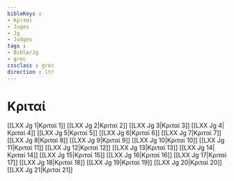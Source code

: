 ```yaml
---
bibleKeys : 
- Κριταί
- Juges
- Jg
- Judges
tags : 
- Bible/Jg
- grec
cssclass : grec
direction : ltr
---
```


# Κριταί

[[LXX Jg 1|Κριταί 1]]
[[LXX Jg 2|Κριταί 2]]
[[LXX Jg 3|Κριταί 3]]
[[LXX Jg 4|Κριταί 4]]
[[LXX Jg 5|Κριταί 5]]
[[LXX Jg 6|Κριταί 6]]
[[LXX Jg 7|Κριταί 7]]
[[LXX Jg 8|Κριταί 8]]
[[LXX Jg 9|Κριταί 9]]
[[LXX Jg 10|Κριταί 10]]
[[LXX Jg 11|Κριταί 11]]
[[LXX Jg 12|Κριταί 12]]
[[LXX Jg 13|Κριταί 13]]
[[LXX Jg 14|Κριταί 14]]
[[LXX Jg 15|Κριταί 15]]
[[LXX Jg 16|Κριταί 16]]
[[LXX Jg 17|Κριταί 17]]
[[LXX Jg 18|Κριταί 18]]
[[LXX Jg 19|Κριταί 19]]
[[LXX Jg 20|Κριταί 20]]
[[LXX Jg 21|Κριταί 21]]
